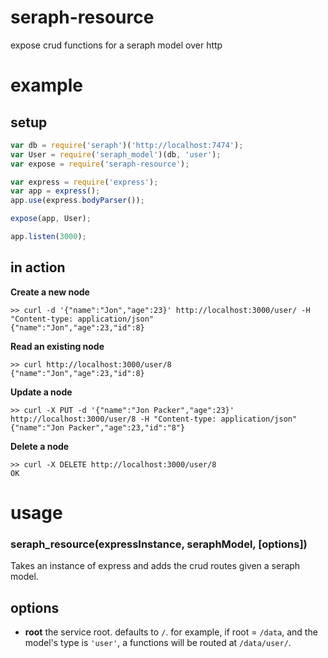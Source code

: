 seraph-resource
====================

expose crud functions for a seraph model over http

# example

## setup

```javascript
var db = require('seraph')('http://localhost:7474');
var User = require('seraph_model')(db, 'user');
var expose = require('seraph-resource');

var express = require('express');
var app = express();
app.use(express.bodyParser());

expose(app, User);

app.listen(3000);
```

## in action

__Create a new node__
```
>> curl -d '{"name":"Jon","age":23}' http://localhost:3000/user/ -H "Content-type: application/json"
{"name":"Jon","age":23,"id":8}
```

__Read an existing node__
```
>> curl http://localhost:3000/user/8
{"name":"Jon","age":23,"id":8}
```

__Update a node__
```
>> curl -X PUT -d '{"name":"Jon Packer","age":23}' http://localhost:3000/user/8 -H "Content-type: application/json"
{"name":"Jon Packer","age":23,"id":"8"}
```

__Delete a node__
```
>> curl -X DELETE http://localhost:3000/user/8
OK
```

# usage
### seraph_resource(expressInstance, seraphModel, [options])

Takes an instance of express and adds the crud routes given a seraph model.

## options
* __root__ the service root. defaults to `/`. for example, if root = `/data`,
  and the model's type is `'user'`, a functions will be routed at
  `/data/user/`.